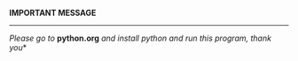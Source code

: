**IMPORTANT MESSAGE**
_________________________________________________________________________________
*Please go to* **python.org** *and install python and run this program, thank you**
